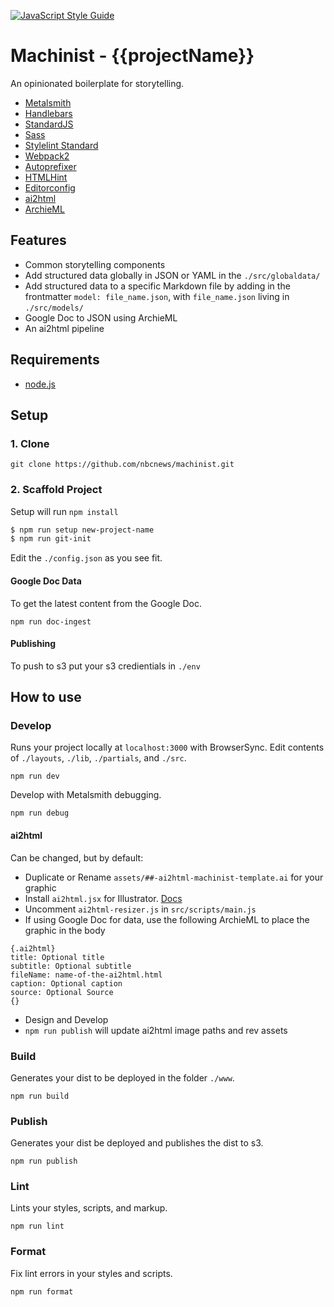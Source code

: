 [![JavaScript Style Guide](https://img.shields.io/badge/code_style-standard-brightgreen.svg)](https://standardjs.com)

# Machinist - {{projectName}}

An opinionated boilerplate for storytelling.

- [Metalsmith](http://www.metalsmith.io/)
- [Handlebars](http://handlebarsjs.com/)
- [StandardJS](https://github.com/feross/standard)
- [Sass](https://github.com/sass/sass)
- [Stylelint Standard](https://github.com/stylelint/stylelint-config-standard)
- [Webpack2](https://github.com/ianrose/metalsmith-webpack2)
- [Autoprefixer](https://github.com/postcss/autoprefixer)
- [HTMLHint](https://github.com/yaniswang/HTMLHint)
- [Editorconfig](http://editorconfig.org/)
- [ai2html](http://ai2html.org/)
- [ArchieML](http://archieml.org/)

## Features

- Common storytelling components
- Add structured data globally in JSON or YAML in the `./src/globaldata/`
- Add structured data to a specific Markdown file by adding in the frontmatter `model: file_name.json`, with `file_name.json` living in `./src/models/`
- Google Doc to JSON using ArchieML
- An ai2html pipeline

## Requirements

- [node.js](https://nodejs.org/en/)

## Setup

### 1. Clone

```
git clone https://github.com/nbcnews/machinist.git
```

### 2. Scaffold Project

Setup will run `npm install`

```sh
$ npm run setup new-project-name
$ npm run git-init
```

Edit the `./config.json` as you see fit.


#### Google Doc Data

To get the latest content from the Google Doc.

```
npm run doc-ingest
```

#### Publishing

To push to s3 put your s3 credientials in `./env`

## How to use

### Develop

Runs your project locally at `localhost:3000` with BrowserSync. Edit contents of `./layouts`, `./lib`, `./partials`, and `./src`.

```
npm run dev
```

Develop with Metalsmith debugging.

```
npm run debug
```

#### ai2html

Can be changed, but by default:

- Duplicate or Rename `assets/##-ai2html-machinist-template.ai` for your graphic
- Install `ai2html.jsx` for Illustrator. [Docs](http://ai2html.org/#how-to-install-ai2html)
- Uncomment `ai2html-resizer.js` in `src/scripts/main.js`
- If using Google Doc for data, use the following ArchieML to place the graphic in the body
```
{.ai2html}
title: Optional title
subtitle: Optional subtitle
fileName: name-of-the-ai2html.html
caption: Optional caption
source: Optional Source
{}
```
- Design and Develop
- `npm run publish` will update ai2html image paths and rev assets

### Build

Generates your dist to be deployed in the folder `./www`.

```
npm run build
```

### Publish

Generates your dist be deployed and publishes the dist to s3.

```
npm run publish
```

### Lint

Lints your styles, scripts, and markup.

```
npm run lint
```

### Format

Fix lint errors in your styles and scripts.

```
npm run format
```

